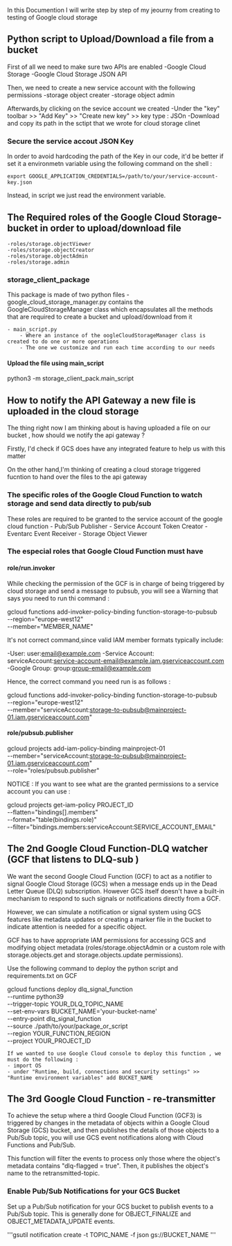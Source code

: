 In this Documention I will write step by step of my jeourny from creating to testing of Google cloud storage 

## Python script to Upload/Download a file from a bucket

First of all we need to make sure two APIs are enabled 
    -Google Cloud Storage
    -Google Cloud Storage JSON API

Then, we need to create a new service account with the following permissions 
    -storage object creater
    -storage object admin

Afterwards,by clicking on the sevice account we created
    -Under the "key" toolbar >> "Add Key" >> "Create new key" >> key type : JSOn
    -Download and copy its path in the sctipt that we wrote for cloud storage clinet

### Secure the service accout JSON Key
In order to avoid hardcoding the path of the Key in our code, it'd be better if set it a environmetn variable using the following command on the shell :

    export GOOGLE_APPLICATION_CREDENTIALS=/path/to/your/service-account-key.json

Instead, in script we just read the environment variable.

## The Required roles of the Google Cloud Storage-bucket in order to upload/download file 
    -roles/storage.objectViewer
    -roles/storage.objectCreator
    -roles/storage.objectAdmin
    -roles/storage.admin

### storage_client_package
This package is made of two python files 
    - google_cloud_storage_manager.py 
         contains the GoogleCloudStorageManager class which encapsulates all the methods that are required to create a bucket and upload/download from it

    - main_script.py 
        - Where an instance of the oogleCloudStorageManager class is created to do one or more operations
        - The one we customize and run each time according to our needs
#### Upload the file using main_script

python3 -m storage_client_pack.main_script

## How to notify the API Gateway a new file is uploaded in the cloud storage

The thing right now I am thinking about is having uploaded a file on our bucket , how should we notify the api gateway ?

Firstly, I'd check if GCS does have any integrated feature to help us with this matter

On the other hand,I'm thinking of creating a cloud storage triggered fucntion to hand over the files to the api gateway

### The specific roles of the Google Cloud Function to watch storage and send data directly to pub/sub
These roles are required to be granted to the service account of the google cloud function 
    - Pub/Sub Publisher
    - Service Account Token Creator
    - Eventarc Event Receiver
    - Storage Object Viewer
### The especial roles that Google Cloud Function must have
 #### role/run.invoker
 While checking the permission of the GCF is in charge of being triggered by cloud storage and send a message to pubsub, you will see a Warning that says you need to run thi command : 

 gcloud functions add-invoker-policy-binding function-storage-to-pubsub \
      --region="europe-west12" \
      --member="MEMBER_NAME"

It's not correct command,since valid IAM member formats typically include:

-User: user:email@example.com
-Service Account: serviceAccount:service-account-email@example.iam.gserviceaccount.com
-Google Group: group:group-email@example.com   

Hence, the correct command you need run is as follows : 

gcloud functions add-invoker-policy-binding function-storage-to-pubsub \
    --region="europe-west12" \
    --member="serviceAccount:storage-to-pubsub@mainproject-01.iam.gserviceaccount.com"

#### role/pubsub.publisher
gcloud projects add-iam-policy-binding mainproject-01 \
    --member="serviceAccount:storage-to-pubsub@mainproject-01.iam.gserviceaccount.com" \
    --role="roles/pubsub.publisher"

NOTICE : 
 If you want to see what are the granted permissions to a service account you can use : 

 gcloud projects get-iam-policy PROJECT_ID \
    --flatten="bindings[].members" \
    --format="table(bindings.role)" \
    --filter="bindings.members:serviceAccount:SERVICE_ACCOUNT_EMAIL"

## The 2nd Google Cloud Function-DLQ watcher (GCF that listens to DLQ-sub )

 We want the second Google Cloud Function (GCF) to act as a notifier to signal Google Cloud Storage (GCS) when a message ends up in the Dead Letter Queue (DLQ) subscription. However GCS itself doesn't have a built-in mechanism to respond to such signals or notifications directly from a GCF.

 However, we can simulate a notification or signal system using GCS features like metadata updates or creating a marker file in the bucket to indicate attention is needed for a specific object.

  GCF has to have appropriate IAM permissions for accessing GCS and modifying object metadata (roles/storage.objectAdmin or a custom role with storage.objects.get and storage.objects.update permissions).

  Use the following command to deploy the python script and requirements.txt on GCF 

  gcloud functions deploy dlq_signal_function \
    --runtime python39 \
    --trigger-topic YOUR_DLQ_TOPIC_NAME \
    --set-env-vars BUCKET_NAME='your-bucket-name' \
    --entry-point dlq_signal_function \
    --source ./path/to/your/package_or_script \
    --region YOUR_FUNCTION_REGION \
    --project YOUR_PROJECT_ID


    If we wanted to use Google Cloud console to deploy this function , we must do the following :
    - import OS
    - under "Runtime, build, connections and security settings" >> "Runtime environment variables" add BUCKET_NAME


## The 3rd Google Cloud Function - re-transmitter 

  To achieve the setup where a third Google Cloud Function (GCF3) is triggered by changes in the metadata of objects within a Google Cloud Storage (GCS) bucket, and then publishes the details of those objects to a Pub/Sub topic, you will use GCS event notifications along with Cloud Functions and Pub/Sub.

  This function will filter the events to process only those where the object's metadata contains "dlq-flagged = true". Then, it publishes the object's name to the retransmitted-topic.


### Enable Pub/Sub Notifications for your GCS Bucket
 
 Set up a Pub/Sub notification for your GCS bucket to publish events to a Pub/Sub topic. This is generally done for OBJECT_FINALIZE and OBJECT_METADATA_UPDATE events. 

 '''gsutil notification create -t TOPIC_NAME -f json gs://BUCKET_NAME '''

